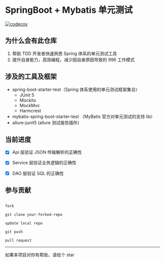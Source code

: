 # SpringBoot + Mybatis 单元测试

[![codecov](https://codecov.io/gh/AhianZhang/test-resource/branch/master/graph/badge.svg)](https://codecov.io/gh/AhianZhang/test-resource)

## 为什么会有此仓库
1.  帮助 TDD 开发者快速熟悉 Spring 体系的单元测试工具
2.  提升自身能力，高效编程，减少因自身原因导致的 996 工作模式

## 涉及的工具及框架
- spring-boot-starter-test（Spring 体系使用的单元测试框架集合）
    - JUnit 5
    - Mockito
    - MockMvc
    - Harmcrest
- mybatis-spring-boot-starter-test （MyBatis 官方对单元测试的支持 lib）
- allure-junit5 (allure 测试报告插件)


## 当前进度
- [x] Api 层验证 JSON 传输解析的正确性
- [x] Service 层验证业务逻辑的正确性
- [x] DAO 层验证 SQL 的正确性



## 参与贡献

```shell

fork

git clone your-forked-repo

update local repo

git push

pull request

```
---
如果本项目对你有帮助，请给个 star
